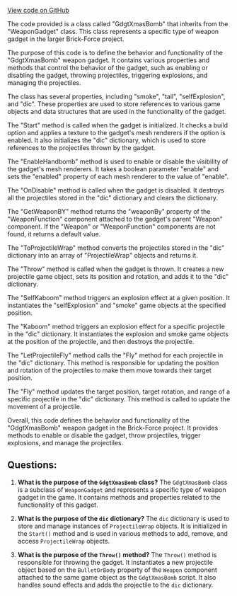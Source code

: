 [View code on GitHub](https://github.com/TieHaxJan/Brick-Force/Assembly-CSharp\GdgtXmasBomb.cs)

The code provided is a class called "GdgtXmasBomb" that inherits from the "WeaponGadget" class. This class represents a specific type of weapon gadget in the larger Brick-Force project. 

The purpose of this code is to define the behavior and functionality of the "GdgtXmasBomb" weapon gadget. It contains various properties and methods that control the behavior of the gadget, such as enabling or disabling the gadget, throwing projectiles, triggering explosions, and managing the projectiles.

The class has several properties, including "smoke", "tail", "selfExplosion", and "dic". These properties are used to store references to various game objects and data structures that are used in the functionality of the gadget.

The "Start" method is called when the gadget is initialized. It checks a build option and applies a texture to the gadget's mesh renderers if the option is enabled. It also initializes the "dic" dictionary, which is used to store references to the projectiles thrown by the gadget.

The "EnableHandbomb" method is used to enable or disable the visibility of the gadget's mesh renderers. It takes a boolean parameter "enable" and sets the "enabled" property of each mesh renderer to the value of "enable".

The "OnDisable" method is called when the gadget is disabled. It destroys all the projectiles stored in the "dic" dictionary and clears the dictionary.

The "GetWeaponBY" method returns the "weaponBy" property of the "WeaponFunction" component attached to the gadget's parent "Weapon" component. If the "Weapon" or "WeaponFunction" components are not found, it returns a default value.

The "ToProjectileWrap" method converts the projectiles stored in the "dic" dictionary into an array of "ProjectileWrap" objects and returns it.

The "Throw" method is called when the gadget is thrown. It creates a new projectile game object, sets its position and rotation, and adds it to the "dic" dictionary.

The "SelfKaboom" method triggers an explosion effect at a given position. It instantiates the "selfExplosion" and "smoke" game objects at the specified position.

The "Kaboom" method triggers an explosion effect for a specific projectile in the "dic" dictionary. It instantiates the explosion and smoke game objects at the position of the projectile, and then destroys the projectile.

The "LetProjectileFly" method calls the "Fly" method for each projectile in the "dic" dictionary. This method is responsible for updating the position and rotation of the projectiles to make them move towards their target position.

The "Fly" method updates the target position, target rotation, and range of a specific projectile in the "dic" dictionary. This method is called to update the movement of a projectile.

Overall, this code defines the behavior and functionality of the "GdgtXmasBomb" weapon gadget in the Brick-Force project. It provides methods to enable or disable the gadget, throw projectiles, trigger explosions, and manage the projectiles.
## Questions: 
 1. **What is the purpose of the `GdgtXmasBomb` class?**
The `GdgtXmasBomb` class is a subclass of `WeaponGadget` and represents a specific type of weapon gadget in the game. It contains methods and properties related to the functionality of this gadget.

2. **What is the purpose of the `dic` dictionary?**
The `dic` dictionary is used to store and manage instances of `ProjectileWrap` objects. It is initialized in the `Start()` method and is used in various methods to add, remove, and access `ProjectileWrap` objects.

3. **What is the purpose of the `Throw()` method?**
The `Throw()` method is responsible for throwing the gadget. It instantiates a new projectile object based on the `BulletOrBody` property of the `Weapon` component attached to the same game object as the `GdgtXmasBomb` script. It also handles sound effects and adds the projectile to the `dic` dictionary.